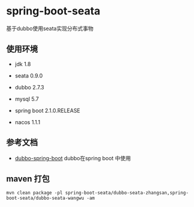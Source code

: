 # spring-boot-seata

基于dubbo使用seata实现分布式事物

## 使用环境

* jdk 1.8

* seata 0.9.0

* dubbo 2.7.3

* mysql 5.7

* spring boot 2.1.0.RELEASE

* nacos 1.1.1

## 参考文档

* [dubbo-spring-boot](https://github.com/apache/dubbo-spring-boot-project/blob/master/README_CN.md) dubbo在spring boot 中使用

## maven 打包

```shell
mvn clean package -pl spring-boot-seata/dubbo-seata-zhangsan,spring-boot-seata/dubbo-seata-wangwu -am
```